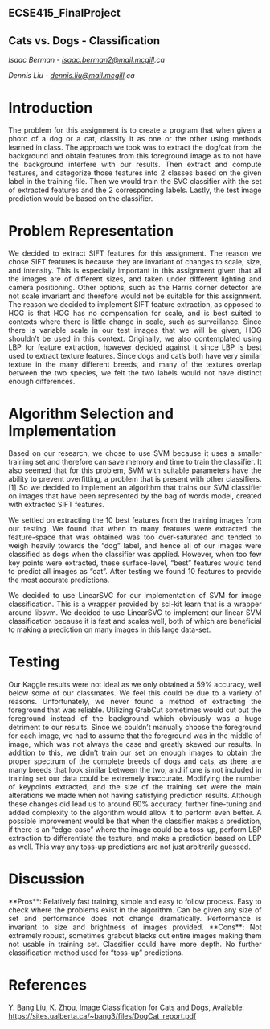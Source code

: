 ## ECSE415_FinalProject

## Cats vs. Dogs - Classification

_Isaac Berman - isaac.berman2@mail.mcgill.ca_

_Dennis Liu - dennis.liu@mail.mcgill.ca_

# Introduction

<p align="justify">
The problem for this assignment is to create a program that when given a photo of a
dog or a cat, classify it as one or the other using methods learned in class. The approach we
took was to extract the dog/cat from the background and obtain features from this foreground
image as to not have the background interfere with our results. Then extract and compute
features, and categorize those features into 2 classes based on the given label in the training
file. Then we would train the SVC classifier with the set of extracted features and the 2
corresponding labels. Lastly, the test image prediction would be based on the classifier.
</p>

# Problem Representation

<p align="justify">
We decided to extract SIFT features for this assignment. The reason we chose SIFT
features is because they are invariant of changes to scale, size, and intensity. This is especially
important in this assignment given that all the images are of different sizes, and taken under
different lighting and camera positioning. Other options, such as the Harris corner detector are
not scale invariant and therefore would not be suitable for this assignment. The reason we
decided to implement SIFT feature extraction, as opposed to HOG is that HOG has no
compensation for scale, and is best suited to contexts where there is little change in scale, such
as surveillance. Since there is variable scale in our test images that we will be given, HOG
shouldn’t be used in this context. Originally, we also contemplated using LBP for feature
extraction, however decided against it since LBP is best used to extract texture features. Since 
dogs and cat’s both have very similar texture in the many different breeds, and many of the
textures overlap between the two species, we felt the two labels would not have distinct
enough differences.
</p>

# Algorithm Selection and Implementation

<p align="justify">
Based on our research, we chose to use SVM because it uses a smaller training set and
therefore can save memory and time to train the classifier. It also seemed that for this problem,
SVM with suitable parameters have the ability to prevent overfitting, a problem that is present
with other classifiers. [1] So we decided to implement an algorithm that trains our SVM
classifier on images that have been represented by the bag of words model, created with
extracted SIFT features.
</p>

<p align="justify">
We settled on extracting the 10 best features from the training images from our testing.
We found that when to many features were extracted the feature-space that was obtained was
too over-saturated and tended to weigh heavily towards the “dog” label, and hence all of our
images were classified as dogs when the classifier was applied. However, when too few key
points were extracted, these surface-level, “best” features would tend to predict all images as
“cat”. After testing we found 10 features to provide the most accurate predictions.
</p>

<p align="justify">
We decided to use LinearSVC for our implementation of SVM for image classification.
This is a wrapper provided by sci-kit learn that is a wrapper around libsvm. We decided to use
LinearSVC to implement our linear SVM classification because it is fast and scales well, both of
which are beneficial to making a prediction on many images in this large data-set.
</p>

# Testing

<p align="justify">
Our Kaggle results were not ideal as we only obtained a 59% accuracy, well below some
of our classmates. We feel this could be due to a variety of reasons. Unfortunately, we never
found a method of extracting the foreground that was reliable. Utilizing GrabCut sometimes
would cut out the foreground instead of the background which obviously was a huge detriment
to our results. Since we couldn’t manually choose the foreground for each image, we had to
assume that the foreground was in the middle of image, which was not always the case and
greatly skewed our results. In addition to this, we didn’t train our set on enough images to
obtain the proper spectrum of the complete breeds of dogs and cats, as there are many breeds
that look similar between the two, and if one is not included in training set our data could be
extremely inaccurate. Modifying the number of keypoints extracted, and the size of the training
set were the main alterations we made when not having satisfying prediction results. Although
these changes did lead us to around 60% accuracy, further fine-tuning and added complexity to
the algorithm would allow it to perform even better. A possible improvement would be that
when the classifier makes a prediction, if there is an “edge-case” where the image could be a
toss-up, perform LBP extraction to differentiate the texture, and make a prediction based on
LBP as well. This way any toss-up predictions are not just arbitrarily guessed.
</p>

# Discussion

<p align="justify">
**Pros**: Relatively fast training, simple and easy to follow process. Easy to check where the
problems exist in the algorithm. Can be given any size of set and performance does not change
dramatically. Performance is invariant to size and brightness of images provided.
**Cons**: Not extremely robust, sometimes grabcut blacks out entire images making them
not usable in training set. Classifier could have more depth. No further classification method
used for “toss-up” predictions.
</p>

# References

Y. Bang Liu, K. Zhou, Image Classification for Cats and Dogs, Available:
https://sites.ualberta.ca/~bang3/files/DogCat_report.pdf

